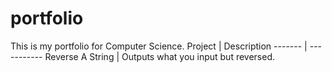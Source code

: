 # portfolio
This is my portfolio for Computer Science.
Project | Description
------- | -----------
Reverse A String | Outputs what you input but reversed.
